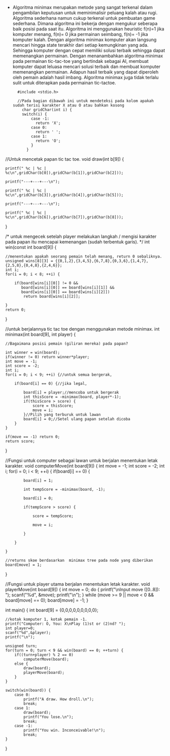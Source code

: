 * Algoritma minimax merupakan metode yang sangat terkenal dalam pengambilan keputusan untuk meminimalisir peluang 
kalah atau rugi. Algoritma sederhana namun cukup terkenal untuk pembuatan game sederhana. Dimana algoritma ini bekerja 
dengan mengukur seberapa baik posisi pada saat itu. Algoritma ini menggunakan heuristic f(n)=1 jika komputer menang, 
f(n)= 0 jika permainan seimbang, f(n)= -1 jika komputer kalah. Dengan algoritma minimax komputer akan langsung mencari 
hingga state terakhir dari setiap kemungkinan yang ada. Sehingga komputer dengan cepat memiliki solusi terbaik sehingga 
dapat memenangkan permainan. Dengan menanambahkan algoritma minimax pada permainan tic-tac-toe yang bertindak sebagai AI, 
membuat komputer dapat leluasa mencari solusi terbaik dan membuat komputer memenangkan permainan. Adapun hasil terbaik yang 
dapat diperoleh oleh pemain adalah hasil imbang. Algoritma minimax juga tidak terlalu sulit untuk diterapkan pada 
permainan tic-tactoe.     
            
            
            
            
        #include <stdio.h>

        //Pada bagian dibawah ini untuk mendeteksi pada kolom apakah sudah terisi karakter X atau O atau bahkan kosong 
          char gridChar(int i) {
          switch(i) {
              case -1:
                return 'X';
              case 0:
                return ' ';
              case 1:
                return 'O';
              }
            }	

//Untuk mencetak papan tic tac toe.
void draw(int b[9]) {

    printf(" %c | %c | %c\n",gridChar(b[0]),gridChar(b[1]),gridChar(b[2]));

    printf("---+---+---\n");

    printf(" %c | %c | %c\n",gridChar(b[3]),gridChar(b[4]),gridChar(b[5]));

    printf("---+---+---\n");

    printf(" %c | %c | %c\n",gridChar(b[6]),gridChar(b[7]),gridChar(b[8]));

}


/* untuk mengecek setelah player melakukan langkah / mengisi karakter pada 
papan itu mencapai kemenangan (sudah terbentuk garis). */
int win(const int board[9]) {
	
    //menentukan apakah seorang pemain telah menang, return 0 sebaliknya.
    unsigned wins[8][3] = {{0,1,2},{3,4,5},{6,7,8},{0,3,6},{1,4,7},{2,5,8},{0,4,8},{2,4,6}};
    int i;
    for(i = 0; i < 8; ++i) {

        if(board[wins[i][0]] != 0 &&
           board[wins[i][0]] == board[wins[i][1]] &&
           board[wins[i][0]] == board[wins[i][2]])
            return board[wins[i][2]];

    }
    return 0;
}

//untuk berjalannya tic tac toe dengan menggunakan metode minimax.
int minimax(int board[9], int player) {

    //Bagaimana posisi pemain (giliran mereka) pada papan?

    int winner = win(board);
    if(winner != 0) return winner*player;
    int move = -1;
    int score = -2;
    int i;
    for(i = 0; i < 9; ++i) {//untuk semua bergerak,

        if(board[i] == 0) {//jika legal,

            board[i] = player;//mencoba untuk bergerak
            int thisScore = -minimax(board, player*-1);
            if(thisScore > score) {
                score = thisScore;
                move = i;
            }//Pilih yang terburuk untuk lawan
            board[i] = 0;//Setel ulang papan setelah dicoba
        }
    }

    if(move == -1) return 0;
    return score;
}

//Fungsi untuk computer sebagai lawan untuk berjalan menentukan letak karakter.
void computerMove(int board[9]) {
    int move = -1;
    int score = -2;
    int i;
    for(i = 0; i < 9; ++i) {
        if(board[i] == 0) {

            board[i] = 1;

            int tempScore = -minimax(board, -1);

            board[i] = 0;

            if(tempScore > score) {

                score = tempScore;

                move = i;

            }

        }

    }

    //returns skoe berdasarkan  minimax tree pada node yang diberikan 
    board[move] = 1;
}


//Fungsi untuk player utama berjalan menentukan letak karakter.
void playerMove(int board[9]) {
    int move = 0;
    do {
        printf("\nInput move ([0..8]): ");
        scanf("%d", &move);
        printf("\n");
    } while (move >= 9 || move < 0 && board[move] == 0);
    board[move] = -1;
}


int main() {
    int board[9] = {0,0,0,0,0,0,0,0,0};
    
    //kotak komputer 1, kotak pemain -1.
    printf("Computer: O, You: X\nPlay (1)st or (2)nd? ");
    int player=0;
    scanf("%d",&player);
    printf("\n");

    unsigned turn;
    for(turn = 0; turn < 9 && win(board) == 0; ++turn) {
        if((turn+player) % 2 == 0)
            computerMove(board);
        else {
            draw(board);
            playerMove(board);
        }
    }

    switch(win(board)) {
        case 0:
            printf("A draw. How droll.\n");
            break;
        case 1:
            draw(board);
            printf("You lose.\n");
            break;
        case -1:
            printf("You win. Inconceivable!\n");
            break;
    }
}
